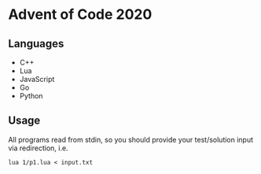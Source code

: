 # Advent of Code 2020

## Languages

* C++
* Lua
* JavaScript
* Go
* Python

## Usage

All programs read from stdin, so you should provide your test/solution input via redirection, i.e.

```
lua 1/p1.lua < input.txt
```
